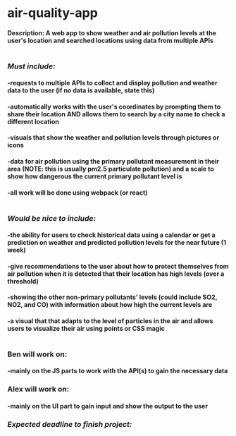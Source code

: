 # air-quality-app

#### Description: A web app to show weather and air pollution levels at the user's location and searched locations using data from multiple APIs <br /> <br />

### _Must include:_

#### -requests to multiple APIs to collect and display pollution and weather data to the user (if no data is available, state this)

#### -automatically works with the user's coordinates by prompting them to share their location AND allows them to search by a city name to check a different location

#### -visuals that show the weather and pollution levels through pictures or icons

#### -data for air pollution using the primary pollutant measurement in their area (NOTE: this is usually pm2.5 particulate pollution) and a scale to show how dangerous the current primary pollutant level is

#### -all work will be done using webpack (or react) <br /> <br />

### _Would be nice to include:_

#### -the ability for users to check historical data using a calendar or get a prediction on weather and predicted pollution levels for the near future (1 week)

#### -give recommendations to the user about how to protect themselves from air pollution when it is detected that their location has high levels (over a threshold)

#### -showing the other non-primary pollutants' levels (could include SO2, NO2, and CO) with information about how high the current levels are

#### -a visual that that adapts to the level of particles in the air and allows users to visualize their air using points or CSS magic <br /> <br />

### Ben will work on:

#### -mainly on the JS parts to work with the API(s) to gain the necessary data

### Alex will work on:

#### -mainly on the UI part to gain input and show the output to the user

### _Expected deadline to finish project:_
